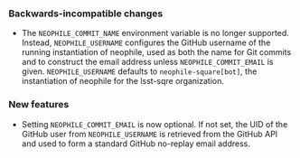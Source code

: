 ### Backwards-incompatible changes

- The `NEOPHILE_COMMIT_NAME` environment variable is no longer supported. Instead, `NEOPHILE_USERNAME` configures the GitHub username of the running instantiation of neophile, used as both the name for Git commits and to construct the email address unless `NEOPHILE_COMMIT_EMAIL` is given. `NEOPHILE_USERNAME` defaults to `neophile-square[bot]`, the instantiation of neophile for the lsst-sqre organization.

### New features

- Setting `NEOPHILE_COMMIT_EMAIL` is now optional. If not set, the UID of the GitHub user from `NEOPHILE_USERNAME` is retrieved from the GitHub API and used to form a standard GitHub no-replay email address.
